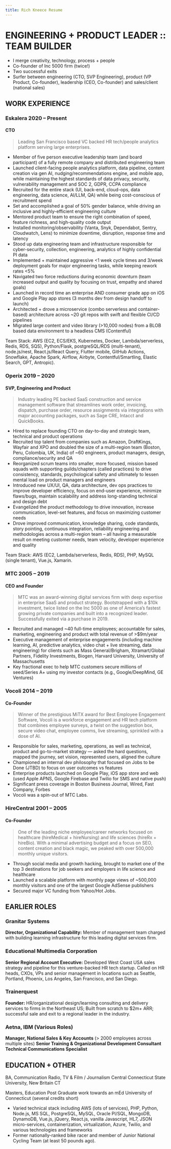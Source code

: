 ```yaml
---
title: Rich Kneece Resume
---
```


# ENGINEERING + PRODUCT LEADER  ::  TEAM BUILDER
* I merge creativity, technology, process + people
* Co-founder of Inc 5000 firm (twice!)
* Two successful exits
* Surfer between engineering (CTO, SVP Engineering), product (VP Product, Co-founder), leadership (CEO, Co-founder) and sales/client (national sales)

## WORK EXPERIENCE
### Eskalera		2020 – Present
#### CTO
> Leading San Francisco based VC backed HR tech/people analytics platform serving large enterprises.

* Member of five person executive leadership team (and board participant) of a fully remote company and distributed engineering team
* Launched client-facing people analytics platform, data pipeline, content creation via gen AI, nudging/recommendations engine, and mobile app, while maintaining the highest standards of data privacy, security, vulnerability management and SOC 2, GDPR, CCPA compliance
* Recruited for the entire stack (UI, back-end, cloud-ops, data engineering, data science, AI/LLM, QA) while being cost-conscious of recruitment spend
* Set and accomplished a goal of 50% gender balance, while driving an inclusive and highly-efficient engineering culture
* Mentored product team to ensure the right combination of speed, feature richness, and high-quality code output
* Installed monitoring/observability (Vanta, Snyk, Dependabot, Sentry, Cloudwatch, Lens) to minimize downtime, disruption, response time and latency
* Stood up data engineering team and infrastructure responsible for cyber-security, collection, engineering, analytics of highly confidential PI data
* Implemented + maintained aggressive <1 week cycle times and 3/week deployment goals for major engineering tasks, while keeping rework rates <5%
* Navigated two force reductions during economic downturn (team increased output and quality by focusing on trust, empathy and shared goals)
* Launched in record time an enterprise AND consumer grade app on iOS and Google Play app stores (3 months dev from design handoff to launch)
* Architected + drove a microservice (combo serverless and container-based) architecture across ~20 git repos with swift and flexible CI/CD pipelines
* Migrated large content and video library (>10,000 nodes) from a BLOB based data environment to a headless CMS (Contentful)

Team Stack: AWS (EC2, ECS/EKS, Kubernetes, Docker, Lambda/serverless, Redis, RDS, SQS), Python/Flask, postgreSQL/RDS (multi-tenant), node.js/nest, React.js/React Query, Flutter mobile, GitHub Actions, Snowflake, Apache Spark, Airflow, Airbyte, Contentful/Smartling, Elastic Search, GPT, Antropic).

### Operix		2019 – 2020
#### SVP, Engineering and Product
> Industry leading PE backed SaaS construction and service management software that streamlines work order, invoicing, dispatch, purchase order, resource assignments via integrations with major accounting packages, such as Sage CRE, Intacct and QuickBooks.

* Hired to replace founding CTO on day-to-day and strategic team, technical and product operations
* Recruited top talent from companies such as Amazon, DraftKings, Wayfair and XPO and doubled the size of a multi-region team (Boston, Peru, Colombia, UK, India) of ~60 engineers, product managers, design, compliance/security and QA
* Reorganized scrum teams into smaller, more focused, mission based squads with supporting guilds/chapters (called practices) to drive consistency, standards, psychological safety and ultimately to lessen mental load on product managers and engineers
* Introduced new UX/UI, QA, data architecture, dev ops practices to improve developer efficiency, focus on end-user experience, minimize flaws/bugs, maintain scalability and address long-standing technical and design debt
* Evangelized the product methodology to drive innovation, increase communication, level-set features, and focus on maximizing customer needs
* Drove improved communication, knowledge sharing, code standards, story pointing, continuous integration, reliability engineering and methodologies across a multi-region team – all having a measurable result on meeting customer needs, team velocity, developer experience and quality

Team Stack: AWS (EC2, Lambda/serverless, Redis, RDS), PHP, MySQL (single tenant), Vue.js, Xamarin.

### MTC		2005 – 2019
#### CEO and Founder
> MTC was an award-winning digital services firm with deep expertise in enterprise SaaS and product strategy. Bootstrapped with a $10k investment, twice listed on the Inc  5000 as one of America’s fastest growing private companies and built into a recognized leader. Successfully exited via a purchase in 2019.

* Recruited and managed ~40 full-time employees; accountable for sales, marketing, engineering and product with total revenue of >$9m/year
* Executive management of enterprise engagements (including machine learning, AI, predictive analytics, video chat + live streaming, data engineering) for clients such as Mass General/Brigham, Xtramart/Global Partners, Fidelity Investments, Biogen, Harvard University, University of Massachusetts
* Key fractional exec to help MTC customers secure millions of seed/Series A+ using my investor contacts (e.g., Google/DeepMind, GE Ventures)

### Vocoli		2014 – 2019
#### Co-Founder
> Winner of the prestigious MiTX award for Best Employee Engagement Software, Vocoli is a workforce engagement and HR tech platform that combines employee surveys, a twist on the suggestion box, secure video chat, employee comms, live streaming, sprinkled with a dose of AI.

* Responsible for sales, marketing, operations, as well as technical, product and go-to-market strategy — asked the hard questions, mapped the journey, set vision, represented users, aligned the culture
* Championed an internal dev philosophy that focused on Jobs to be Done (JTBD) to focus on user outcomes vs features
* Enterprise products launched on Google Play, iOS app store and web (used Apple APNS, Google Firebase and Twilio for SMS and native push)
* Significant press coverage in Boston Business Journal, Wired, Fast Company, Forbes
* Vocoli was a spin-out of MTC Labs.

### HireCentral		2001 – 2005
#### Co-Founder
> One of the leading niche employee/career networks focused on healthcare (hireMedical + hireNursing) and life sciences (hireRx + hireBio). With a minimal advertising budget and a focus on SEO, content creation and black magic, we peaked with over 500,000 monthly unique visitors.

* Through social media and growth hacking, brought to market one of the top 3 destinations for job seekers and employers in life science and healthcare
* Launched a scalable platform with monthly page views of ~500,000 monthly visitors and one of the largest Google AdSense publishers
* Secured major VC funding from Yahoo/Hot Jobs.

## EARLIER ROLES

### Granitar Systems		
**Director, Organizational Capability:** Member of management team charged with building learning infrastructure for this leading digital services firm.

### Educational Multimedia Corporation		
**Senior Regional Account Executive:** Developed West Coast USA sales strategy and pipeline for this venture-backed HR tech startup. Called on HR heads, CXOs, VPs and senior management in locations such as Seattle, Portland, Phoenix, Los Angeles, San Francisco, and San Diego.

### Trainerquest		
**Founder:** HR/organizational design/learning consulting and delivery services to firms in the Northeast US; Built from scratch to $2m+ ARR; successful sale and exit to a regional leader in the industry.

### Aetna, IBM (Various Roles)		
**Manager, National Sales & Key Accounts** (> 2000 employees across multiple sites)
**Senior Training & Organizational Development Consultant**
**Technical Communications Specialist**

## EDUCATION + OTHER
BA, Communication 	Radio, TV & Film / Journalism
Central Connecticut State University, New Britain CT

Masters, Education 	Post Graduate work towards an mEd
University of Connecticut (several credits short)

* Varied technical stack including AWS (lots of services), PHP, Python, Node.js, MS SQL, PostgreSQL, MySQL, Oracle Pl/SQL, MongoDB, DynamoDB, Vue.js, jQuery, React.js, vanilla Javascript, HL7, JSON micro-services, containerization, virtualization, Azure, Twilio, and various technologies and frameworks
* Former nationally-ranked bike racer and member of Junior National Cycling Team (at least 50 pounds ago).


